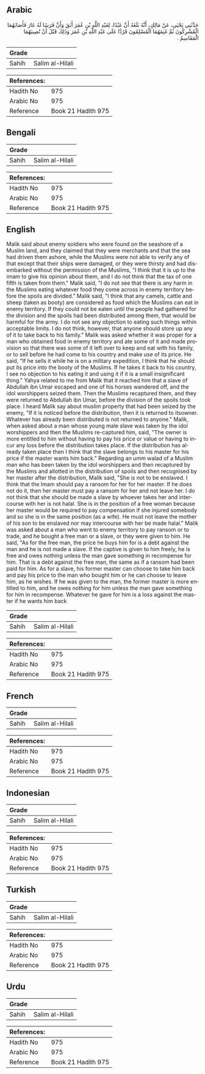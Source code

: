 ## Arabic


<div dir="rtl" lang="ar" style={{fontSize:'larger',backgroundColor:'#f8f9fa',padding:20}}>
حَدَّثَنِي يَحْيَى، عَنْ مَالِكٍ، أَنَّهُ بَلَغَهُ أَنَّ عَبْدًا، لِعَبْدِ اللَّهِ بْنِ عُمَرَ أَبَقَ وَأَنَّ فَرَسًا لَهُ عَارَ فَأَصَابَهُمَا الْمُشْرِكُونَ ثُمَّ غَنِمَهُمَا الْمُسْلِمُونَ فَرُدَّا عَلَى عَبْدِ اللَّهِ بْنِ عُمَرَ وَذَلِكَ قَبْلَ أَنْ تُصِيبَهُمَا الْمَقَاسِمُ ‏.‏
</div>
<div style={{backgroundColor:'#f8f9fa',padding:20, marginBottom: 10}}><table> <thead> <tr> <th>Grade</th> <th></th> </tr> </thead> <tbody> <tr><td>Sahih</td><td>Salim al-Hilali</td></tr></tbody></table><table> <thead> <tr> <th>References:</th> <th></th> </tr> </thead> <tbody><tr><td>Hadith No</td><td>975</td></tr><tr><td>Arabic No</td><td>975</td></tr><tr><td>Reference</td><td>Book 21 Hadith 975</td></tr></tbody></table></div>

## Bengali


<div dir="ltr" lang="bn" style={{fontSize:'larger',backgroundColor:'#f8f9fa',padding:20}}>

</div>
<div style={{backgroundColor:'#f8f9fa',padding:20, marginBottom: 10}}><table> <thead> <tr> <th>Grade</th> <th></th> </tr> </thead> <tbody> <tr><td>Sahih</td><td>Salim al-Hilali</td></tr></tbody></table><table> <thead> <tr> <th>References:</th> <th></th> </tr> </thead> <tbody><tr><td>Hadith No</td><td>975</td></tr><tr><td>Arabic No</td><td>975</td></tr><tr><td>Reference</td><td>Book 21 Hadith 975</td></tr></tbody></table></div>

## English


<div dir="ltr" lang="en" style={{fontSize:'larger',backgroundColor:'#f8f9fa',padding:20}}>
Malik said about enemy soldiers who were found on the seashore of a Muslim land, and they claimed that they were merchants and that the sea had driven them ashore, while the Muslims were not able to verify any of that except that their ships were damaged, or they were thirsty and had disembarked without the permission of the Muslims, "I think that it is up to the imam to give his opinion about them, and I do not think that the tax of one fifth is taken from them." Malik said, "I do not see that there is any harm in the Muslims eating whatever food they come across in enemy territory before the spoils are divided." Malik said, "I think that any camels, cattle and sheep (taken as booty) are considered as food which the Muslims can eat in enemy territory. If they could not be eaten until the people had gathered for the division and the spoils had been distributed among them, that would be harmful for the army. I do not see any objection to eating such things within acceptable limits. I do not think, however, that anyone should store up any of it to take back to his family." Malik was asked whether it was proper for a man who obtained food in enemy territory and ate some of it and made provision so that there was some of it left over to keep and eat with his family, or to sell before he had come to his country and make use of its price. He said, "If he sells it while he is on a military expedition, I think that he should put its price into the booty of the Muslims. If he takes it back to his country, I see no objection to his eating it and using it if it is a small insignificant thing." Yahya related to me from Malik that it reached him that a slave of Abdullah ibn Umar escaped and one of his horses wandered off, and the idol worshippers seized them. Then the Muslims recaptured them, and they were returned to Abdullah ibn Umar, before the division of the spoils took place. I heard Malik say about muslim property that had been seized by the enemy, "If it is noticed before the distribution, then it is returned to itsowner. Whatever has already been distributed is not returned to anyone." Malik, when asked about a man whose young male slave was taken by the idol worshippers and then the Muslims re-captured him, said, "The owner is more entitled to him without having to pay his price or value or having to incur any loss before the distribution takes place. If the distribution has already taken place then I think that the slave belongs to his master for his price if the master wants him back." Regarding an umm walad of a Muslim man who has been taken by the idol worshippers and then recaptured by the Muslims and allotted in the distribution of spoils and then recognised by her master after the distribution, Malik said, "She is not to be enslaved. I think that the Imam should pay a ransom for her for her master. If he does not do it, then her master must pay a ransom for her and not leave her. I do not think that she should be made a slave by whoever takes her and intercourse with her is not halal. She is in the position of a free woman because her master would be required to pay compensation if she injured somebody and so she is in the same position (as a wife). He must not leave the mother of his son to be enslaved nor may intercourse with her be made halal." Malik was asked about a man who went to enemy territory to pay ransom or to trade, and he bought a free man or a slave, or they were given to him. He said, "As for the free man, the price he buys him for is a debt against the man and he is not made a slave. If the captive is given to him freely, he is free and owes nothing unless the man gave something in recompense for him. That is a debt against the free man, the same as if a ransom had been paid for him. As for a slave, his former master can choose to take him back and pay his price to the man who bought him or he can choose to leave him, as he wishes. If he was given to the man, the former master is more entitled to him, and he owes nothing for him unless the man gave something for him in recompense. Whatever he gave for him is a loss against the master if he wants him back
</div>
<div style={{backgroundColor:'#f8f9fa',padding:20, marginBottom: 10}}><table> <thead> <tr> <th>Grade</th> <th></th> </tr> </thead> <tbody> <tr><td>Sahih</td><td>Salim al-Hilali</td></tr></tbody></table><table> <thead> <tr> <th>References:</th> <th></th> </tr> </thead> <tbody><tr><td>Hadith No</td><td>975</td></tr><tr><td>Arabic No</td><td>975</td></tr><tr><td>Reference</td><td>Book 21 Hadith 975</td></tr></tbody></table></div>

## French


<div dir="ltr" lang="fr" style={{fontSize:'larger',backgroundColor:'#f8f9fa',padding:20}}>

</div>
<div style={{backgroundColor:'#f8f9fa',padding:20, marginBottom: 10}}><table> <thead> <tr> <th>Grade</th> <th></th> </tr> </thead> <tbody> <tr><td>Sahih</td><td>Salim al-Hilali</td></tr></tbody></table><table> <thead> <tr> <th>References:</th> <th></th> </tr> </thead> <tbody><tr><td>Hadith No</td><td>975</td></tr><tr><td>Arabic No</td><td>975</td></tr><tr><td>Reference</td><td>Book 21 Hadith 975</td></tr></tbody></table></div>

## Indonesian


<div dir="ltr" lang="id" style={{fontSize:'larger',backgroundColor:'#f8f9fa',padding:20}}>

</div>
<div style={{backgroundColor:'#f8f9fa',padding:20, marginBottom: 10}}><table> <thead> <tr> <th>Grade</th> <th></th> </tr> </thead> <tbody> <tr><td>Sahih</td><td>Salim al-Hilali</td></tr></tbody></table><table> <thead> <tr> <th>References:</th> <th></th> </tr> </thead> <tbody><tr><td>Hadith No</td><td>975</td></tr><tr><td>Arabic No</td><td>975</td></tr><tr><td>Reference</td><td>Book 21 Hadith 975</td></tr></tbody></table></div>

## Turkish


<div dir="ltr" lang="tr" style={{fontSize:'larger',backgroundColor:'#f8f9fa',padding:20}}>

</div>
<div style={{backgroundColor:'#f8f9fa',padding:20, marginBottom: 10}}><table> <thead> <tr> <th>Grade</th> <th></th> </tr> </thead> <tbody> <tr><td>Sahih</td><td>Salim al-Hilali</td></tr></tbody></table><table> <thead> <tr> <th>References:</th> <th></th> </tr> </thead> <tbody><tr><td>Hadith No</td><td>975</td></tr><tr><td>Arabic No</td><td>975</td></tr><tr><td>Reference</td><td>Book 21 Hadith 975</td></tr></tbody></table></div>

## Urdu


<div dir="rtl" lang="ur" style={{fontSize:'larger',backgroundColor:'#f8f9fa',padding:20}}>

</div>
<div style={{backgroundColor:'#f8f9fa',padding:20, marginBottom: 10}}><table> <thead> <tr> <th>Grade</th> <th></th> </tr> </thead> <tbody> <tr><td>Sahih</td><td>Salim al-Hilali</td></tr></tbody></table><table> <thead> <tr> <th>References:</th> <th></th> </tr> </thead> <tbody><tr><td>Hadith No</td><td>975</td></tr><tr><td>Arabic No</td><td>975</td></tr><tr><td>Reference</td><td>Book 21 Hadith 975</td></tr></tbody></table></div>